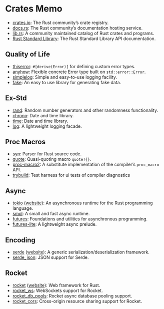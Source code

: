 # Crates Memo

- [crates.io](https://crates.io/): The Rust community’s crate registry.
- [docs.rs](https://docs.rs/): The Rust community’s documentation hosting service.
- [lib.rs](https://lib.rs/): A community maintained catalog of Rust crates and programs.
- [Rust Standard Library](https://doc.rust-lang.org/std/): The Rust Standard Library API documentation.

## Quality of Life

- [thiserror](https://lib.rs/crates/thiserror): `#[derive(Error)]` for defining custom error types.
- [anyhow](https://lib.rs/crates/anyhow): Flexible concrete Error type built on `std::error::Error`.
- [simplelog](https://lib.rs/crates/simplelog): Simple and easy-to-use logging facility.
- [fake](https://lib.rs/crates/fake): An easy to use library for generating fake data.

## Ex-Std

- [rand](https://lib.rs/crates/rand): Random number generators and other randomness functionality.
- [chrono](https://lib.rs/crates/chrono): Date and time library.
- [time](https://crates.io/crates/time): Date and time library.
- [log](https://lib.rs/crates/log): A lightweight logging facade.

## Proc Macros

- [syn](https://lib.rs/crates/syn): Parser for Rust source code.
- [quote](https://lib.rs/crates/quote): Quasi-quoting macro `quote!{}`.
- [proc-macro2](https://lib.rs/crates/proc-macro2): A substitute implementation of the compiler’s `proc_macro` API.
- [trybuild](https://lib.rs/crates/trybuild): Test harness for ui tests of compiler diagnostics

## Async

- [tokio](https://lib.rs/crates/tokio) ([website](https://tokio.rs/)): An asynchronous runtime for the Rust programming language.
- [smol](https://lib.rs/crates/smol): A small and fast async runtime.
- [futures](https://lib.rs/crates/futures): Foundations and utilities for asynchronous programming.
- [futures-lite](https://lib.rs/crates/futures-lite): A lightweight async prelude.

## Encoding

- [serde](https://lib.rs/crates/serde) ([website](https://serde.rs/)): A generic serialization/deserialization framework.
- [serde_json](https://lib.rs/crates/serde_json): JSON support for Serde.

## Rocket

- [rocket](https://lib.rs/crates/rocket) ([website](https://rocket.rs/)): Web framework for Rust.
- [rocket_ws](https://lib.rs/crates/rocket_ws): WebSockets support for Rocket.
- [rocket_db_pools](https://lib.rs/crates/rocket_db_pools): Rocket async database pooling support.
- [rocket_cors](https://lib.rs/crates/rocket_cors): Cross-origin resource sharing support for Rocket.
